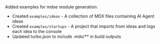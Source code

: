 ---
---

Added examples for mdxe module generation:

- Created `examples/ideas` - A collection of MDX files containing AI Agent ideas
- Created `examples/startups` - A project that imports from ideas and logs each idea to the console
- Updated turbo.json to include .mdx/\*\* in build outputs
